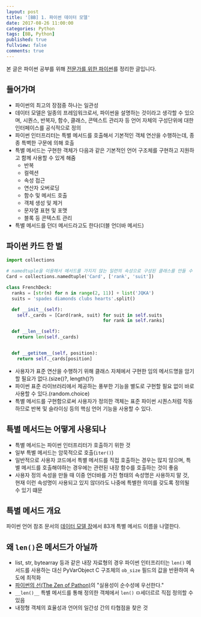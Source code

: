 ```yaml
---
layout: post
title: '[BB] 1. 파이썬 데이터 모델'
date: 2017-08-26 11:00:00
categories: Python
tags: [BB, Python]
published: true
fullview: false
comments: true
---
```


본 글은 파이썬 공부를 위해 [전문가를 위한 파이썬](http://book.naver.com/bookdb/book_detail.nhn?bid=10910543)를 정리한 글입니다.

## 들어가며

* 파이썬의 최고의 장점중 하나는 일관성
* 데이터 모델은 일종의 프레임워크로서, 파이썬을 설명하는 것이라고 생각할 수 있으며, 시퀀스, 반복자, 함수, 클래스, 콘텍스트 관리자 등 언어 자체의 구성단위에 대한 인터페이스를 공식적으로 정의
* 파이썬 인터프리터는 특별 메서드를 호출해서 기본적인 객체 연산을 수행하는데, 종종 특벽한 구문에 의해 호출
* 특별 메서드는 구현한 객체가 다음과 같은 기본적인 언어 구조체를 구현하고 지원하고 함께 사용할 수 있게 해줌
  * 반복
  * 컬렉션
  * 속성 접근
  * 연산자 오버로딩
  * 함수 및 메서드 호출
  * 객체 생성 및 제거
  * 문자열 표현 및 포맷
  * 블록 등 콘텍스트 관리
* 특별 메서드를 던더 메서드라고도 한다(더블 언더바 메서드)

## 파이썬 카드 한 벌

```python
import collections

# namedtuple을 이용해서 메서드를 가지지 않는 일련의 속성으로 구성된 클래스를 만들 수 있다.
Card = collections.namedtuple('Card', ['rank', 'suit'])

class FrenchDeck:
  ranks = [str(n) for n in range(2, 11)] + list('JQKA')
  suits = 'spades diamonds clubs hearts'.split()

  def __init__(self):
    self._cards = [Card(rank, suit) for suit in self.suits
                                    for rank in self.ranks]

  def __len__(self):
    return len(self._cards)


  def __getitem__(self, position):
    return self._cards[position]
```

* 사용자가 표준 연산을 수행하기 위해 클래스 자체에서 구현한 임의 메서드명을 암기할 필요가 없다.(size()?, length()?)
* 파이썬 표준 라이브러리에서 제공하는 풍부한 기능을 별도로 구현할 필요 없이 바로 사용할 수 있다.(random.choice)
* 특별 메서드를 구현함으로써 사용자가 정의한 객체는 표준 파이썬 시퀀스처럼 작동하므로 반복 및 슬라이싱 등의 핵심 언어 기능을 사용할 수 있다.

## 특별 메서드는 어떻게 사용되나

* 특별 메서드는 파이썬 인터프리터가 호출하기 위한 것
* 일부 특별 메서드는 암묵적으로 호출(`iter()`)
* 일반적으로 사용자 코드에서 특별 메서드를 직접 호출하는 경우는 많지 않으며, 특별 메서드를 호출해야하는 경우에는 관련된 내장 함수를 호출하는 것이 좋음
* 사용자 정의 속성을 만들 때 이중 언더바를 가진 형태의 속성명은 사용하지 말 것, 현재 이런 속성명이 사용되고 있지 않더라도 나중에 특별한 의미를 갖도록 정의될 수 있기 떄문

## 특별 메서드 개요

파이썬 언어 참조 문서의 [데이터 모델 장](https://docs.python.org/3/reference/datamodel.html)에서 83개 특별 메서드 이름을 나열한다.

## 왜 `len()`은 메서드가 아닐까

* list, str, bytearray 등과 같은 내장 자료형의 경우 파이썬 인터프리터는 `len()` 메서드를 사용하는 대신 PyVarObject C 구조체의 `ob_size` 필드의 값을 반환하여 속도에 최적화
* [파이썬의 선(The Zen of Pathon)](https://www.python.org/dev/peps/pep-0020/)의 "실용성이 순수성에 우선한다."
* `__len()__` 특별 메서드를 통해 정의한 객체에서 `len()` ㅁ세더르르 직접 정의할 수 있음
* 내정형 객체의 효율성과 언어의 일간성 간의 타협점을 찾은 것